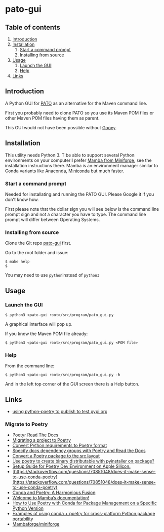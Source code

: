 # pato-gui

## Table of contents

1. [Introduction](#introduction)
2. [Installation](#installation)
   1. [Start a command prompt](#start-command-line-prompt)
   2. [Installing from source](#installing-from-source)
3. [Usage](#usage)
   1. [Launch the GUI](#launch-the-gui)
   2. [Help](#help)
4. [Links](#links)

## Introduction <a name="introduction" />

A Python GUI for [PATO](https://github.com/paulissoft/oracle-tools) as an alternative for the Maven command line.

First you probably need to clone PATO so you use its Maven POM files or other Maven POM files having them as parent.

This GUI would not have been possible without [Gooey](https://github.com/chriskiehl/Gooey).

## Installation <a name="installation" />

This utility needs Python 3. T be able to support several Python environments on your computer I prefer [Mamba from Miniforge](https://github.com/conda-forge/miniforge), see the installation instructions there. Mamba is an environment manager similar to Conda variants like Anaconda, [Miniconda](https://docs.conda.io/projects/miniconda/en/latest/miniconda-install.html) but much faster.

### Start a command prompt <a name="start-command-line-prompt" />

Needed for installating and running the PATO GUI. Please Google it if you don't know how.

First please note that the dollar sign you will see below is the command line prompt sign and not a character you have to type.
The command line prompt will differ between Operating Systems.

### Installing from source <a name="installing-from-source" />

Clone the Git repo [pato-gui](https://github.com/paulissoft/pato-gui) first.

Go to the root folder and issue:

```
$ make help
$ 
```

You may need to use `python`instead of `python3`

<!-- 

### Installing the binary Python package <a name="installing-from-binary-package" />

```
$ python3 -m pip install pato-gui
```

Now `pato-gui` should be available and this command shows you the help:

```
$ pato-gui -h
```

-->

## Usage <a name="usage" />

### Launch the GUI <a name="launch-the-gui" />

```
$ python3 <pato-gui root>/src/program/pato_gui.py
```

A graphical interface will pop up.

If you know the Maven POM file already:

```
$ python3 <pato-gui root>/src/program/pato_gui.py <POM file>
```

### Help <a name="help" />

From the command line:

```
$ python3 <pato-gui root>/src/program/pato_gui.py -h
```

And in the left top corner of the GUI screen there is a Help button.

## Links <a name="links" />

- [using python-poetry to publish to test.pypi.org](https://stackoverflow.com/questions/68882603/using-python-poetry-to-publish-to-test-pypi-org)

### Migrate to Poetry

- [Poetyr Read The Docs](https://python-poetry.org/docs/)
- [Migrating a project to Poetry](https://browniebroke.com/blog/migrating-project-to-poetry/)
- [Convert Python requirements to Poetry format](https://browniebroke.com/blog/convert-requirements-to-pyproject/)
- [Specify docs dependency groups with Poetry and Read the Docs](https://browniebroke.com/blog/specify-docs-dependency-groups-with-poetry-and-read-the-docs/)
- [Convert a Poetry package to the src layout](https://browniebroke.com/blog/convert-existing-poetry-to-src-layout/)
- [Use poetry to create binary distributable with pyinstaller on package?](https://stackoverflow.com/questions/76145761/use-poetry-to-create-binary-distributable-with-pyinstaller-on-package)
- [Setup Guide for Poetry Dev Environment on Apple Silicon.](https://github.com/rybodiddly/Poetry-Pyenv-Homebrew-Numpy-TensorFlow-on-Apple-Silicon-M1)
- [https://stackoverflow.com/questions/70851048/does-it-make-sense-to-use-conda-poetry](https://stackoverflow.com/questions/70851048/does-it-make-sense-to-use-conda-poetry)
- [Conda and Poetry: A Harmonious Fusion](https://medium.com/@silvinohenriqueteixeiramalta/conda-and-poetry-a-harmonious-fusion-8116895b6380#:~:text=Conda%20and%20Poetry%20are%20two,dependency%20resolution%2C%20and%20package%20distribution.)
- [Welcome to Mamba’s documentation!](https://mamba.readthedocs.io/en/latest/index.html)
- [How to Use Poetry with Conda for Package Management on a Specific Python Version](https://michhar.github.io/2023-07-poetry-with-conda/)
- [Examples of using conda + poetry for cross-platform Python package portability](https://shandou.medium.com/examples-of-using-conda-poetry-for-cross-platform-python-package-portability-711a7450a522)
- [Mambaforge/miniforge](https://github.com/conda-forge/miniforge)
